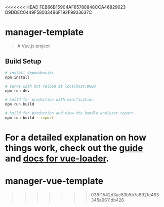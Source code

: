 <<<<<<< HEAD
FEB66B15904AF85788848CCA46829023
D9DDEC0449F580334B6F192F9933637C
# manager-template

> A Vue.js project

## Build Setup

``` bash
# install dependencies
npm install

# serve with hot reload at localhost:8080
npm run dev

# build for production with minification
npm run build

# build for production and view the bundle analyzer report
npm run build --report
```

For a detailed explanation on how things work, check out the [guide](http://vuejs-templates.github.io/webpack/) and [docs for vue-loader](http://vuejs.github.io/vue-loader).
=======
# manager-vue-template
>>>>>>> 038f1542d3ae83b5b7a692fe463345a9611db426
